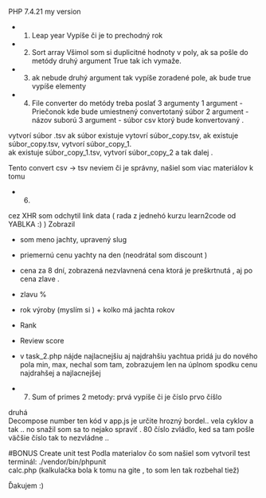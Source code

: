 PHP 7.4.21  my version

 - 1. Leap year
 Vypíše či je to prechodný rok 
 
 - 2. Sort array
 Všimol som si duplicitné hodnoty v poly, ak sa pošle do metódy druhý argument True tak ich vymaže.


- 3.  ak nebude druhý argument tak vypíše zoradené pole, ak bude true vypíše elementy 

 - 4. File converter
 do metódy treba poslať 3 argumenty
1 argument - Priečonok kde bude umiestnený convertotaný súbor
2 argument - názov suború 
3 argument - súbor csv ktorý bude konvertovaný .

vytvorí súbor .tsv 
ak súbor existuje vytovrí súbor_copy.tsv,
ak existuje súbor_copy.tsv, vytvorí súbor_copy_1.  
ak existuje súbor_copy_1.tsv, vytvorí súbor_copy_2 a tak dalej .  

Tento convert csv -> tsv neviem či je správny, našiel som viac materiálov k tomu

- 6. 
cez XHR som odchytil link data ( rada z jednehó kurzu learn2code od YABLKA :)  )
Zobrazil
- som meno jachty, upravený slug 
- priemernú cenu yachty na den  (neodrátal som discount )
- cena za 8 dní, zobrazená nezvlavnená cena ktorá je preškrtnutá , aj po cena zlave  .
- zlavu % 
- rok výroby (myslím si ) + kolko má jachta rokov 
- Rank
- Review score
- v task_2.php nájde najlacnejšiu aj najdrahšiu yachtua pridá ju do nového pola min, max, nechal som tam, zobrazujem len na úplnom spodku cenu najdrahšej a najlacnejšej 


- 7. Sum of primes
2 metody: 
prvá vypíše či je číslo prvo číšlo 

druhá  
Decompose number ten kód v app.js je určite hrozný bordel.. vela cyklov a tak .. no snažil som sa to nejako spraviť . 
80 číslo zvládlo, ked sa tam pošle väčšie číslo tak to nezvládne .. 



#BONUS Create unit test
Podla materialov čo som našiel som vytvoril test 
terminál:   ./vendor/bin/phpunit   
calc.php (kalkulačka bola k tomu na gite , to som len tak rozbehal tiež)


Ďakujem :)



